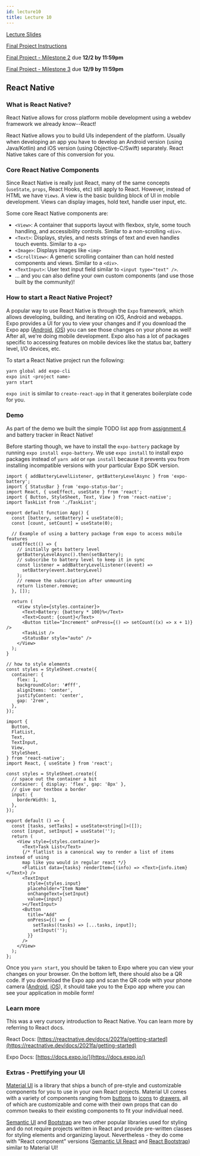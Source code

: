 ```yaml
---
id: lecture10
title: Lecture 10
---
```


[Lecture Slides](https://docs.google.com/presentation/d/1tVozUya-oCwHNIHjMt926mJxvxdInIAWSN_4j19a94I/edit?usp=sharing)

[Final Project Instructions](/docs/2021fa/finalproject)

[Final Project - Milestone 2](/docs/2021fa/finalproject#milestone-2) due **12/2 by 11:59pm**

[Final Project - Milestone 3](/docs/2021fa/finalproject#milestone-3) due **12/9 by 11:59pm**

## React Native

### What is React Native?

React Native allows for cross platform mobile development using a webdev framework we already know--React!

React Native allows you to build UIs independent of the platform. Usually when developing an app you have to develop an Android version (using Java/Kotlin) and iOS version (using Objective-C/Swift) separately. React Native takes care of this conversion for you.

### Core React Native Components

Since React Native is really just React, many of the same concepts (`useState`, `props`, React Hooks, etc) still apply to React. However, instead of HTML we have `Views`. A view is the basic building block of UI in mobile development. Views can display images, hold text, handle user input, etc.

Some core React Native components are:

- `<View>`: A container that supports layout with flexbox, style, some touch handling, and accessibility controls. Similar to a non-scrolling `<div>`.
- `<Text>`: Displays, styles, and nests strings of text and even handles touch events. Similar to a `<p>`
- `<Image>`: Displays images like `<img>`
- `<ScrollView>`: A generic scrolling container than can hold nested components and views. Similar to a `<div>`.
- `<TextInput>`: User text input field similar to `<input type="text" />`.
- ... and you can also define your own custom components (and use those built by the community)!

### How to start a React Native Project?

A popular way to use React Native is through the `Expo` framework, which allows developing, building, and iterating on iOS, Android and webapps. Expo provides a UI for you to view your changes and if you download the Expo app ([Android](https://play.google.com/store/apps/details?id=host.exp.exponent&hl=en_US), [iOS](https://apps.apple.com/us/app/expo-client/id982107779)) you can see those changes on your phone as well! After all, we're doing mobile development. Expo also has a lot of packages specific to accessing features on mobile devices like the status bar, battery level, I/O devices, etc.

To start a React Native project run the following:

```bash
yarn global add expo-cli
expo init <project name>
yarn start
```

`expo init` is similar to `create-react-app` in that it generates boilerplate code for you.

### Demo

As part of the demo we built the simple TODO list app from [assignment 4](/docs/2021fa/assignment4) and battery tracker in React Native!

Before starting though, we have to install the `expo-battery` package by running `expo install expo-battery`. We use `expo install` to install expo packages instead of `yarn add` or `npm install` because it prevents you from installing incompatible versions with your particular Expo SDK version.

```tsx title="App.tsx"
import { addBatteryLevelListener, getBatteryLevelAsync } from 'expo-battery';
import { StatusBar } from 'expo-status-bar';
import React, { useEffect, useState } from 'react';
import { Button, StyleSheet, Text, View } from 'react-native';
import TaskList from './TaskList';

export default function App() {
  const [battery, setBattery] = useState(0);
  const [count, setCount] = useState(0);

  // Example of using a battery package from expo to access mobile features
  useEffect(() => {
    // initially gets battery level
    getBatteryLevelAsync().then(setBattery);
    // subscribe to battery level to keep it in sync
    const listener = addBatteryLevelListener((event) =>
      setBattery(event.batteryLevel)
    );
    // remove the subscription after unmounting
    return listener.remove;
  }, []);

  return (
    <View style={styles.container}>
      <Text>Battery: {battery * 100}%</Text>
      <Text>Count: {count}</Text>
      <Button title="Increment" onPress={() => setCount((x) => x + 1)} />
      <TaskList />
      <StatusBar style="auto" />
    </View>
  );
}

// how to style elements
const styles = StyleSheet.create({
  container: {
    flex: 1,
    backgroundColor: '#fff',
    alignItems: 'center',
    justifyContent: 'center',
    gap: '2rem',
  },
});
```

```tsx title=Playlist.tsx
import {
  Button,
  FlatList,
  Text,
  TextInput,
  View,
  StyleSheet,
} from 'react-native';
import React, { useState } from 'react';

const styles = StyleSheet.create({
  // space out the container a bit
  container: { display: 'flex', gap: '8px' },
  // give our textbox a border
  input: {
    borderWidth: 1,
  },
});

export default () => {
  const [tasks, setTasks] = useState<string[]>([]);
  const [input, setInput] = useState('');
  return (
    <View style={styles.container}>
      <Text>Task List</Text>
      {/* flatlist is a canonical way to render a list of items instead of using
      map like you would in regular react */}
      <FlatList data={tasks} renderItem={(info) => <Text>{info.item}</Text>} />
      <TextInput
        style={styles.input}
        placeholder="Item Name"
        onChangeText={setInput}
        value={input}
      ></TextInput>
      <Button
        title="Add"
        onPress={() => {
          setTasks((tasks) => [...tasks, input]);
          setInput('');
        }}
      />
    </View>
  );
};
```

Once you `yarn start`, you should be taken to Expo where you can view your changes on your browser. On the bottom left, there should also be a QR code. If you download the Expo app and scan the QR code with your phone camera ([Android](https://play.google.com/store/apps/details?id=host.exp.exponent&hl=en_US), [iOS](https://apps.apple.com/us/app/expo-client/id982107779)), it should take you to the Expo app where you can see your application in mobile form!

### Learn more

This was a very cursory introduction to React Native. You can learn more by referring to React docs.

React Docs: [https://reactnative.dev/docs/2021fa/getting-started](https://reactnative.dev/docs/2021fa/getting-started)

Expo Docs: [https://docs.expo.io/](https://docs.expo.io/)

### Extras - Prettifying your UI

[Material UI](https://mui.com/) is a library that ships a bunch of pre-style and customizable components for you to use in your own React projects. Material UI comes with a variety of components ranging from [buttons](https://mui.com/components/buttons/) to [icons](https://mui.com/components/material-icons/) to [drawers](https://mui.com/components/drawers/), all of which are customizable and come with their own props that can do common tweaks to their existing components to fit your individual need.

[Semantic UI](https://semantic-ui.com/) and [Bootstrap](https://getbootstrap.com/) are two other popular libraries used for styling and do not require projects written in React and provide pre-written classes for styling elements and organizing layout. Nevertheless - they do come with "React component" versions ([Semantic UI React](https://react.semantic-ui.com/) and [React Bootstrap](https://react-bootstrap.github.io/)) similar to Material UI!
